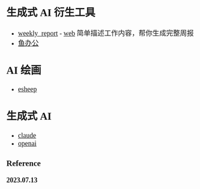 <font size=4 face='楷体'>

## 生成式 AI 衍生工具

- [weekly_report](https://github.com/guaguaguaxia/weekly_report) - [web](https://weeklyreport.avemaria.fun/zh)
  简单描述工作内容，帮你生成完整周报
- [鱼办公](https://www.yubangong.com/#/friend)

## AI 绘画

- [esheep](https://www.esheep.com/)

## 生成式 AI

- [claude](https://claude.ai/chat)
- [openai](https://chat.openai.com/)

### Reference

**2023.07.13**
